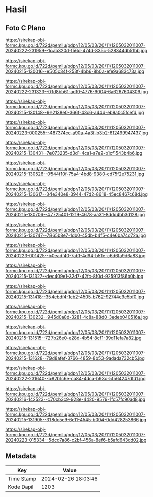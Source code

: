 # Hasil

## Foto C Plano

https://sirekap-obj-formc.kpu.go.id/722d/pemilu/pdpr/12/05/03/20/11/1205032011007-20240222-231959--1cab320d-f56d-474d-835c-528344db51bb.jpg

https://sirekap-obj-formc.kpu.go.id/722d/pemilu/pdpr/12/05/03/20/11/1205032011007-20240215-130016--e505c34f-253f-4bb6-8b0a-efe9a683c73a.jpg

https://sirekap-obj-formc.kpu.go.id/722d/pemilu/pdpr/12/05/03/20/11/1205032011007-20240222-231323--01d8bb61-adf0-4776-9004-6a6267604309.jpg

https://sirekap-obj-formc.kpu.go.id/722d/pemilu/pdpr/12/05/03/20/11/1205032011007-20240215-130148--9e2138e0-366f-43c6-a44d-eb9a0c5fcefd.jpg

https://sirekap-obj-formc.kpu.go.id/722d/pemilu/pdpr/12/05/03/20/11/1205032011007-20240223-000255--487374ce-a90a-4a3f-b3b2-612499947437.jpg

https://sirekap-obj-formc.kpu.go.id/722d/pemilu/pdpr/12/05/03/20/11/1205032011007-20240215-130431--7e073235-d3d1-4ca1-a7e2-b1cf1543b4b6.jpg

https://sirekap-obj-formc.kpu.go.id/722d/pemilu/pdpr/12/05/03/20/11/1205032011007-20240215-130526--0544f10f-75a4-4bd8-9380-cd75f2e75231.jpg

https://sirekap-obj-formc.kpu.go.id/722d/pemilu/pdpr/12/05/03/20/11/1205032011007-20240215-130617--34e340e8-3944-47d2-8618-45ec8467c68d.jpg

https://sirekap-obj-formc.kpu.go.id/722d/pemilu/pdpr/12/05/03/20/11/1205032011007-20240215-130706--47725401-1219-4678-aa31-8ddd4bb3d128.jpg

https://sirekap-obj-formc.kpu.go.id/722d/pemilu/pdpr/12/05/03/20/11/1205032011007-20240215-130747--7865b8e7-1db0-45db-b4f5-c4e6ba74d72a.jpg

https://sirekap-obj-formc.kpu.go.id/722d/pemilu/pdpr/12/05/03/20/11/1205032011007-20240223-001425--b0eadf40-7ab1-4d94-b51e-c6d6fa9d6a83.jpg

https://sirekap-obj-formc.kpu.go.id/722d/pemilu/pdpr/12/05/03/20/11/1205032011007-20240215-131327--dec409e1-32d7-42fc-8f0d-925913f86b0b.jpg

https://sirekap-obj-formc.kpu.go.id/722d/pemilu/pdpr/12/05/03/20/11/1205032011007-20240215-131418--354ebdf4-1cb2-4505-b762-92744e9e5bf0.jpg

https://sirekap-obj-formc.kpu.go.id/722d/pemilu/pdpr/12/05/03/20/11/1205032011007-20240215-130232--945d0a8d-3281-4c8a-88d0-3edeb040516a.jpg

https://sirekap-obj-formc.kpu.go.id/722d/pemilu/pdpr/12/05/03/20/11/1205032011007-20240215-131515--727b26e0-e28d-4b54-8cf1-39d11efa7a82.jpg

https://sirekap-obj-formc.kpu.go.id/722d/pemilu/pdpr/12/05/03/20/11/1205032011007-20240215-131628--79d8afef-3766-4859-8b53-9adada732cb5.jpg

https://sirekap-obj-formc.kpu.go.id/722d/pemilu/pdpr/12/05/03/20/11/1205032011007-20240222-231640--b82b1c6e-ca84-4dca-b93c-5f564247dfd1.jpg

https://sirekap-obj-formc.kpu.go.id/722d/pemilu/pdpr/12/05/03/20/11/1205032011007-20240216-142523--c70cb3c9-928e-4420-9579-1fc57fc90ad8.jpg

https://sirekap-obj-formc.kpu.go.id/722d/pemilu/pdpr/12/05/03/20/11/1205032011007-20240215-131905--318dc5e9-6e11-4545-b004-0dd428253866.jpg

https://sirekap-obj-formc.kpu.go.id/722d/pemilu/pdpr/12/05/03/20/11/1205032011007-20240223-015334--5dcd7a86-c2bf-456a-8ef6-b5afd643dd02.jpg


## Metadata

| Key        | Value               |
| ---------- | ------------------- |
| Time Stamp | 2024-02-26 18:03:46 |
| Kode Dapil | 1203                |



